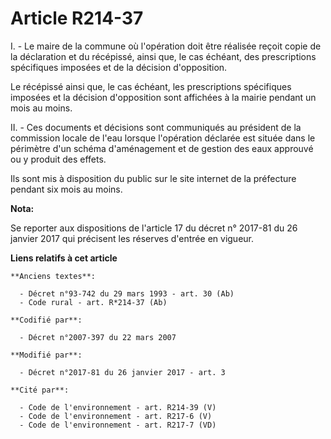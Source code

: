 # Article R214-37

I. - Le maire de la commune où l'opération doit être réalisée reçoit copie de la déclaration et du récépissé, ainsi que, le
cas échéant, des prescriptions spécifiques imposées et de la décision d'opposition.

Le récépissé ainsi que, le cas échéant, les prescriptions spécifiques imposées et la décision d'opposition sont affichées à
la mairie pendant un mois au moins.

II. - Ces documents et décisions sont communiqués au président de la commission locale de l'eau lorsque l'opération déclarée
est située dans le périmètre d'un schéma d'aménagement et de gestion des eaux approuvé ou y produit des effets.

Ils sont mis à disposition du public sur le site internet de la préfecture pendant six mois au moins.

**Nota:**

Se reporter aux dispositions de l'article 17 du décret n° 2017-81 du 26 janvier 2017 qui précisent les réserves d'entrée en
vigueur.

**Liens relatifs à cet article**

	**Anciens textes**:

	  - Décret n°93-742 du 29 mars 1993 - art. 30 (Ab)
	  - Code rural - art. R*214-37 (Ab)

	**Codifié par**:

	  - Décret n°2007-397 du 22 mars 2007

	**Modifié par**:

	  - Décret n°2017-81 du 26 janvier 2017 - art. 3

	**Cité par**:

	  - Code de l'environnement - art. R214-39 (V)
	  - Code de l'environnement - art. R217-6 (V)
	  - Code de l'environnement - art. R217-7 (VD)
